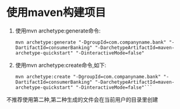 # 使用maven构建项目

1. 使用mvn archetype:generate命令:

   ```shell
   mvn archetype:generate "-DgroupId=com.companyname.bank" "-DartifactId=consumerBanking" "-DarchetypeArtifactId=maven-archetype-quickstart" "-DinteractiveMode=false"
   ```
2. 使用mvn archetype:create命令,如下:

   ````shell
   mvn archetype:create "-DgroupId=com.companyname.bank" "-DartifactId=consumerBanking" "-DarchetypeArtifactId=maven-archetype-quickstart" "-DinteractiveMode=false"```
   ````

不推荐使用第二种,第二种生成的文件会在当前用户的目录里创建
